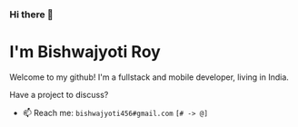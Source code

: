 ### Hi there 👋
# I'm Bishwajyoti Roy

Welcome to my github! I'm a fullstack and mobile developer, living in India. 

Have a project to discuss?
- 📫 Reach me: `bishwajyoti456#gmail.com`  `[# -> @]`
